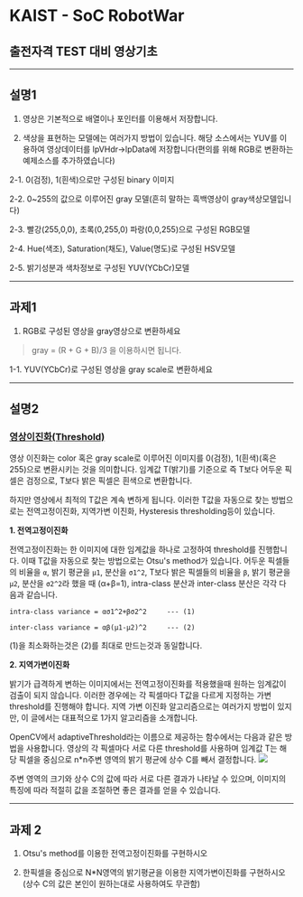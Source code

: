 # KAIST - SoC RobotWar
## 출전자격 TEST 대비 영상기초

---

## 설명1

1. 영상은 기본적으로 배열이나 포인터를 이용해서 저장합니다.

2. 색상을 표현하는 모델에는 여러가지 방법이 있습니다.
해당 소스에서는 YUV를 이용하여 영상데이터를 lpVHdr->lpData에 저장합니다(편의를 위해 RGB로 변환하는 예제소스를 추가하였습니다)

 2-1. 0(검정), 1(흰색)으로만 구성된 binary 이미지

 2-2. 0~255의 값으로 이루어진 gray 모델(흔히 말하는 흑백영상이 gray색상모델입니다)

 2-3. 빨강(255,0,0), 초록(0,255,0) 파랑(0,0,255)으로 구성된 RGB모델

 2-4.  Hue(색조), Saturation(채도), Value(명도)로 구성된 HSV모델

 2-5. 밝기성분과 색차정보로 구성된 YUV(YCbCr)모델

---

## 과제1

1. RGB로 구성된 영상을 gray영상으로 변환하세요

> gray = (R + G + B)/3 을 이용하시면 됩니다.

  1-1. YUV(YCbCr)로 구성된 영상을 gray scale로 변환하세요

---

## 설명2
### [영상이진화(Threshold)](http://homepages.inf.ed.ac.uk/rbf/HIPR2/threshld.htm)
영상 이진화는 color 혹은 gray scale로 이루어진 이미지를 0(검정), 1(흰색)(혹은 255)으로 변환시키는 것을 의미합니다.
임계값 T(밝기)를 기준으로 즉 T보다 어두운 픽셀은 검정으로, T보다 밝은 픽셀은 흰색으로 변환합니다.

하지만 영상에서 최적의 T값은 계속 변하게 됩니다. 이러한 T값을 자동으로 찾는 방법으로는 전역고정이진화, 지역가변 이진화, Hysteresis thresholding등이 있습니다.

<strong>1. 전역고정이진화</strong>

전역고정이진화는 한 이미지에 대한 임계값을 하나로 고정하여 threshold를 진행합니다. 이때 T값을 자동으로 찾는 방법으로는 Otsu's method가 있습니다.
어두운 픽셀들의 비율을 `α`, 밝기 평균을 `μ1`, 분산을 `σ1^2`, T보다 밝은 픽셀들의 비율을 `β`, 밝기 평균을 `μ2`, 분산을 `σ2^2`라 했을 때 (α+β=1), intra-class 분산과 inter-class 분산은 각각 다음과 같습니다.
```
intra-class variance = ασ1^2+βσ2^2     --- (1)

inter-class variance = αβ(μ1-μ2)^2     --- (2)
```
(1)을 최소화하는것은 (2)를 최대로 만드는것과 동일합니다.

<strong>2. 지역가변이진화</strong>

밝기가 급격하게 변하는 이미지에서는 전역고정이진화를 적용했을때 원하는 임계값이 검출이 되지 않습니다. 이러한 경우에는 각 픽셀마다 T값을 다르게 지정하는 가변 threshold를 진행해야 합니다.
지역 가변 이진화 알고리즘으로는 여러가지 방법이 있지만, 이 글에서는 대표적으로 1가지 알고리즘을 소개합니다.

OpenCV에서 adaptiveThreshold라는 이름으로 제공하는 함수에서는 다음과 같은 방법을 사용합니다.
영상의 각 픽셀마다 서로 다른 threshold를 사용하며 임계값 T는 해당 픽셀을 중심으로 n*n주변 영역의 밝기 평균에 상수 C를 빼서 결정합니다.
<img src="http://cfile30.uf.tistory.com/image/2120CA3B52CB6585089529" />

주변 영역의 크기와 상수 C의 값에 따라 서로 다른 결과가 나타날 수 있으며, 이미지의 특징에 따라 적절히 값을 조절하면 좋은 결과를 얻을 수 있습니다.

---

## 과제 2

1.  Otsu's method를 이용한 전역고정이진화를 구현하시오

2. 한픽셀을 중심으로 N*N영역의 밝기평균을 이용한 지역가변이진화를 구현하시오(상수 C의 값은 본인이 원하는대로 사용하여도 무관함)
